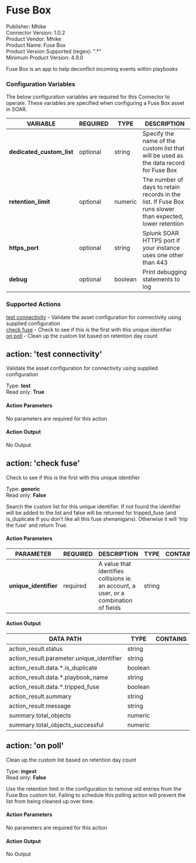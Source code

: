 [comment]: # "Auto-generated SOAR connector documentation"
# Fuse Box

Publisher: Mhike  
Connector Version: 1\.0\.2  
Product Vendor: Mhike  
Product Name: Fuse Box  
Product Version Supported (regex): "\.\*"  
Minimum Product Version: 4\.9\.0  

Fuse Box is an app to help deconflict incoming events within playbooks

### Configuration Variables
The below configuration variables are required for this Connector to operate.  These variables are specified when configuring a Fuse Box asset in SOAR.

VARIABLE | REQUIRED | TYPE | DESCRIPTION
-------- | -------- | ---- | -----------
**dedicated\_custom\_list** |  optional  | string | Specify the name of the custom list that will be used as the data record for Fuse Box
**retention\_limit** |  optional  | numeric | The number of days to retain records in the list\. If Fuse Box runs slower than expected, lower retention
**https\_port** |  optional  | string | Splunk SOAR HTTPS port if your instance uses one other than 443
**debug** |  optional  | boolean | Print debugging statements to log

### Supported Actions  
[test connectivity](#action-test-connectivity) - Validate the asset configuration for connectivity using supplied configuration  
[check fuse](#action-check-fuse) - Check to see if this is the first with this unique identifier  
[on poll](#action-on-poll) - Clean up the custom list based on retention day count  

## action: 'test connectivity'
Validate the asset configuration for connectivity using supplied configuration

Type: **test**  
Read only: **True**

#### Action Parameters
No parameters are required for this action

#### Action Output
No Output  

## action: 'check fuse'
Check to see if this is the first with this unique identifier

Type: **generic**  
Read only: **False**

Search the custom list for this unique identifier\. If not found the identifier will be added to the list and false will be returned for tripped\_fuse \(and is\_duplicate if you don't like all this fuse shenanigans\)\. Otherwise it will 'trip the fuse' and return True\.

#### Action Parameters
PARAMETER | REQUIRED | DESCRIPTION | TYPE | CONTAINS
--------- | -------- | ----------- | ---- | --------
**unique\_identifier** |  required  | A value that identifies collisions ie\. an account, a user, or a combination of fields | string | 

#### Action Output
DATA PATH | TYPE | CONTAINS
--------- | ---- | --------
action\_result\.status | string | 
action\_result\.parameter\.unique\_identifier | string | 
action\_result\.data\.\*\.is\_duplicate | boolean | 
action\_result\.data\.\*\.playbook\_name | string | 
action\_result\.data\.\*\.tripped\_fuse | boolean | 
action\_result\.summary | string | 
action\_result\.message | string | 
summary\.total\_objects | numeric | 
summary\.total\_objects\_successful | numeric |   

## action: 'on poll'
Clean up the custom list based on retention day count

Type: **ingest**  
Read only: **False**

Use the retention limit in the configuration to remove old entries from the Fuse Box custom list\. Failing to schedule this polling action will prevent the list from being cleaned up over time\.

#### Action Parameters
No parameters are required for this action

#### Action Output
No Output